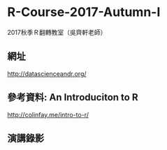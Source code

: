 # R-Course-2017-Autumn-I
2017秋季Ｒ翻轉教室（吳齊軒老師）

## 網址
<http://datascienceandr.org/>



## 參考資料: An Introduciton to R

<http://colinfay.me/intro-to-r/>

## 演講錄影


